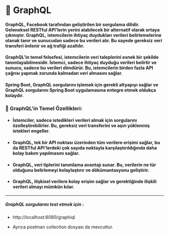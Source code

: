 # 📌 GraphQL
#### GraphQL, Facebook tarafından geliştirilen bir sorgulama dilidir. Geleneksel RESTful API'lerin yerini alabilecek bir alternatif olarak ortaya çıkmıştır. GraphQL, istemcilerin ihtiyaç duydukları verileri belirlemelerine olanak tanır ve sunucudan sadece bu verileri alır. Bu sayede gereksiz veri transferi önlenir ve ağ trafiği azaltılır.
#### GraphQL'in temel felsefesi, istemcilerin veri taleplerini esnek bir şekilde tanımlayabilmesidir. İstemci, sadece ihtiyaç duyduğu verileri belirtir ve sunucu, sadece bu verileri döndürür. Bu, istemcilerin birden fazla API çağrısı yapmak zorunda kalmadan veri almasını sağlar.
#### Spring Boot, GraphQL sorgularını işlemek için gerekli altyapıyı sağlar ve GraphQL sorgularını Spring Boot uygulamasına entegre etmek oldukça kolaydır. 
### 📝 GraphQL'in Temel Özellikleri:
- #### İstemciler, sadece istedikleri verileri almak için sorgularını özelleştirebilirler. Bu, gereksiz veri transferini ve aşırı yüklenmiş istekleri engeller.
- #### GraphQL, tek bir API noktası üzerinden tüm verilere erişimi sağlar, bu da RESTful API'lerdeki çok sayıda noktayla karşılaştırıldığında daha kolay bakım yapılmasını sağlar.
- #### GraphQL, veri tiplerini tanımlama avantajı sunar. Bu, verilerin ne tür olduğunu belirlemeyi kolaylaştırır ve dökümantasyonu geliştirir.
- #### GraphQL, ilişkisel verilere kolay erişim sağlar ve gerektiğinde ilişkili verileri almayı mümkün kılar.

***

##### GraphQL sorgularını test etmek için : 

* http://localhost:8080/graphiql
- Ayrıca postman collection dosyası da mevcuttur.